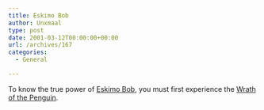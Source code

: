 ```yaml
---
title: Eskimo Bob
author: Unxmaal
type: post
date: 2001-03-12T00:00:00+00:00
url: /archives/167
categories:
  - General

---
```

To know the true power of <A HREF="http://www.eskimobob.com/episodes.html">Eskimo Bob</A>, you must first experience the [Wrath of the Penguin][1].

 [1]: http://www.eskimobob.com/episodes.cgi?episode=13